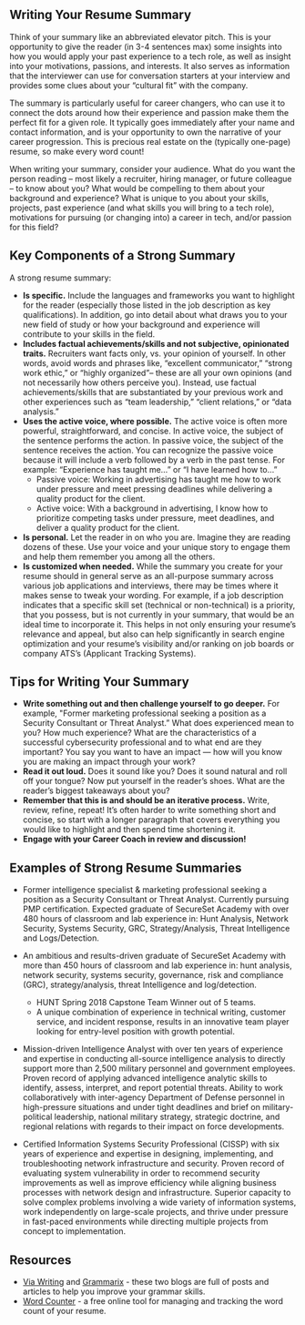 ## Writing Your Resume Summary
Think of your summary like an abbreviated elevator pitch. This is your opportunity to give the reader (in 3-4 sentences max) some insights into how you would apply your past experience to a tech role, as well as insight into your motivations, passions, and interests.  It also serves as information that the interviewer can use for conversation starters at your interview and provides some clues about your “cultural fit” with the company.

The summary is particularly useful for career changers, who can use it to connect the dots around how their experience and passion make them the perfect fit for a given role. It typically goes immediately after your name and contact information, and is your opportunity to own the narrative of your career progression. This is precious real estate on the (typically one-page) resume, so make every word count!

When writing your summary, consider your audience. What do you want the person reading – most likely a recruiter, hiring manager, or future colleague – to know about you? What would be compelling to them about your background and experience? What is unique to you about your skills, projects, past experience (and what skills you will bring to a tech role), motivations for pursuing (or changing into) a career in tech, and/or passion for this field?

## Key Components of a Strong Summary

A strong resume summary:

- **Is specific.** Include the languages and frameworks you want to highlight for the reader (especially those listed in the job description as key qualifications). In addition, go into detail about what draws you to your new field of study or how your background and experience will contribute to your skills in the field.
- **Includes factual achievements/skills and not subjective, opinionated traits.** Recruiters want facts only, vs. your opinion of yourself. In other words, avoid words and phrases like, “excellent communicator,” “strong work ethic,” or “highly organized”– these are all your own opinions (and not necessarily how others perceive you). Instead, use factual achievements/skills that are substantiated by your previous work and other experiences such as “team leadership,” “client relations,” or “data analysis.”
- **Uses the active voice, where possible.** The active voice is often more powerful, straightforward, and concise. In active voice, the subject of the sentence performs the action. In passive voice, the subject of the sentence receives the action. You can recognize the passive voice because it will include a verb followed by a verb in the past tense. For example: “Experience has taught me…” or “I have learned how to…”
  - Passive voice: Working in advertising has taught me how to work under pressure and meet pressing deadlines while delivering a quality product for the client.
  - Active voice: With a background in advertising, I know how to prioritize competing tasks under pressure, meet deadlines, and deliver a quality product for the client.
- **Is personal.** Let the reader in on who you are. Imagine they are reading dozens of these. Use your voice and your unique story to engage them and help them remember you among all the others.
- **Is customized when needed.** While the summary you create for your resume should in general serve as an all-purpose summary across various job applications and interviews, there may be times where it makes sense to tweak your wording. For example, if a job description indicates that a specific skill set (technical or non-technical) is a priority, that you possess, but is not currently in your summary, that would be an ideal time to incorporate it. This helps in not only ensuring your resume’s relevance and appeal, but also can help significantly in search engine optimization and your resume’s visibility and/or ranking on job boards or company ATS’s (Applicant Tracking Systems).

## Tips for Writing Your Summary

- **Write something out and then challenge yourself to go deeper.** For example, "Former marketing professional seeking a position as a Security Consultant or Threat Analyst.” What does experienced mean to you? How much experience? What are the characteristics of a successful cybersecurity professional and to what end are they important? You say you want to have an impact — how will you know you are making an impact through your work?
- **Read it out loud.** Does it sound like you? Does it sound natural and roll off your tongue? Now put yourself in the reader’s shoes. What are the reader’s biggest takeaways about you?
- **Remember that this is and should be an iterative process.** Write, review, refine, repeat! It’s often harder to write something short and concise, so start with a longer paragraph that covers everything you would like to highlight and then spend time shortening it.
- **Engage with your Career Coach in review and discussion!**

## Examples of Strong Resume Summaries

- Former intelligence specialist & marketing professional seeking a position as a Security Consultant or Threat Analyst. Currently pursuing PMP certification. Expected graduate of SecureSet Academy with over 480 hours of classroom and lab experience in: Hunt Analysis, Network Security, Systems Security, GRC, Strategy/Analysis, Threat Intelligence and Logs/Detection.

- An ambitious and results-driven graduate of SecureSet Academy with more than 450 hours of classroom and lab experience in: hunt analysis, network security, systems security, governance, risk and compliance (GRC), strategy/analysis, threat Intelligence and log/detection. 
     - HUNT Spring 2018 Capstone Team Winner out of 5 teams.
     - A unique combination of experience in technical writing, customer service, and incident response, results in an innovative team player looking for entry-level position with growth potential.

- Mission-driven Intelligence Analyst with over ten years of experience and expertise in conducting all-source intelligence analysis to directly support more than 2,500 military personnel and government employees. Proven record of applying advanced intelligence analytic skills to identify, assess, interpret, and report potential threats. Ability to work collaboratively with inter-agency Department of Defense personnel in high-pressure situations and under tight deadlines and brief on military-political leadership, national military strategy, strategic doctrine, and regional relations with regards to their impact on force developments.

- Certified Information Systems Security Professional (CISSP) with six years of experience and expertise in designing, implementing, and troubleshooting network infrastructure and security. Proven record of evaluating system vulnerability in order to recommend security improvements as well as improve efficiency while aligning business processes with network design and infrastructure. Superior capacity to solve complex problems involving a wide variety of information systems, work independently on large-scale projects, and thrive under pressure in fast-paced environments while directing multiple projects from concept to implementation.

## Resources

- [Via Writing](https://viawriting.com/) and [Grammarix](https://grammarix.com) - these two blogs are full of posts and articles to help you improve your grammar skills.
- [Word Counter](https://wordcounter.net) - a free online tool for managing and tracking the word count of your resume.

